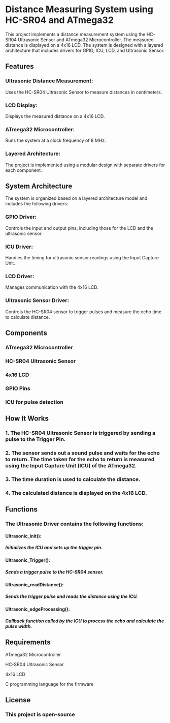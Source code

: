 # Distance Measuring System using HC-SR04 and ATmega32
This project implements a distance measurement system using the HC-SR04 Ultrasonic Sensor and ATmega32 Microcontroller. 
The measured distance is displayed on a 4x16 LCD. The system is designed with a layered architecture that includes drivers for GPIO, ICU, LCD, and Ultrasonic Sensor.

## Features

### Ultrasonic Distance Measurement:
Uses the HC-SR04 Ultrasonic Sensor to measure distances in centimeters.

### LCD Display:
Displays the measured distance on a 4x16 LCD.

### ATmega32 Microcontroller:
Runs the system at a clock frequency of 8 MHz.

### Layered Architecture:
The project is implemented using a modular design with separate drivers for each component.

## System Architecture
The system is organized based on a layered architecture model and includes the following drivers:

### GPIO Driver:
Controls the input and output pins, including those for the LCD and the ultrasonic sensor.

### ICU Driver:
Handles the timing for ultrasonic sensor readings using the Input Capture Unit.

### LCD Driver:
Manages communication with the 4x16 LCD.

### Ultrasonic Sensor Driver:
Controls the HC-SR04 sensor to trigger pulses and measure the echo time to calculate distance.

## Components

### ATmega32 Microcontroller

### HC-SR04 Ultrasonic Sensor

### 4x16 LCD

### GPIO Pins

### ICU for pulse detection

## How It Works

### 1. The HC-SR04 Ultrasonic Sensor is triggered by sending a pulse to the Trigger Pin.

### 2. The sensor sends out a sound pulse and waits for the echo to return. The time taken for the echo to return is measured using the Input Capture Unit (ICU) of the ATmega32.

### 3. The time duration is used to calculate the distance.

### 4. The calculated distance is displayed on the 4x16 LCD.

## Functions

### The Ultrasonic Driver contains the following functions:

#### Ultrasonic_init():

##### Initializes the ICU and sets up the trigger pin.

#### Ultrasonic_Trigger():

##### Sends a trigger pulse to the HC-SR04 sensor.

#### Ultrasonic_readDistance():

##### Sends the trigger pulse and reads the distance using the ICU.

#### Ultrasonic_edgeProcessing():

##### Callback function called by the ICU to process the echo and calculate the pulse width.

## Requirements

ATmega32 Microcontroller

HC-SR04 Ultrasonic Sensor

4x16 LCD

C programming language for the firmware

## License

### This project is open-source
